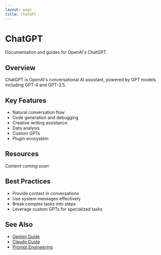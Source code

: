 ```yaml
---
layout: page
title: ChatGPT
---
```


# ChatGPT

Documentation and guides for OpenAI's ChatGPT.

## Overview

ChatGPT is OpenAI's conversational AI assistant, powered by GPT models including GPT-4 and GPT-3.5.

## Key Features

- Natural conversation flow
- Code generation and debugging
- Creative writing assistance
- Data analysis
- Custom GPTs
- Plugin ecosystem

## Resources

*Content coming soon*

## Best Practices

- Provide context in conversations
- Use system messages effectively
- Break complex tasks into steps
- Leverage custom GPTs for specialized tasks

## See Also

- [Gemini Guide](../gemini/)
- [Claude Guide](../claude/)
- [Prompt Engineering](/VP-KB-v3/01-ai-chatbot/02-ai-tools/prompt-generators/)
